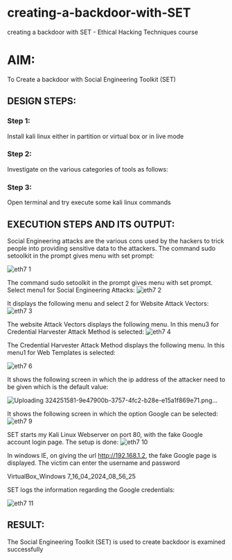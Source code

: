 # creating-a-backdoor-with-SET
creating a backdoor with SET - Ethical Hacking Techniques course

# AIM:
To Create a backdoor with Social Engineering Toolkit (SET)

## DESIGN STEPS:

### Step 1:

Install kali linux either in partition or virtual box or in live mode


### Step 2:

Investigate on the various categories of tools as follows:

### Step 3:

Open terminal and try execute some kali linux commands

## EXECUTION STEPS AND ITS OUTPUT:
Social Engineering attacks are the various cons used by the hackers to trick people into providing sensitive data to the attackers. 
The command sudo setoolkit in the prompt gives menu with set prompt:

![eth7 1](https://github.com/Rajeshanbu/creating-a-backdoor-with-SET/assets/118924713/d068e7c5-191c-4143-9c83-513c167fbd11)

The command sudo setoolkit in the prompt gives menu with set prompt. Select menu1 for Social Engineering Attacks:
![eth7 2](https://github.com/Rajeshanbu/creating-a-backdoor-with-SET/assets/118924713/31fc4732-1cea-4fcd-8348-48813725a15c)


It displays the following menu and select 2 for Website Attack Vectors:
![eth7 3](https://github.com/Rajeshanbu/creating-a-backdoor-with-SET/assets/118924713/79f5b347-954d-482d-b751-6fdd27ce3a95)


The website Attack Vectors displays the following menu. In this menu3 for Credential Harvester Attack Method is selected:
![eth7 4](https://github.com/Rajeshanbu/creating-a-backdoor-with-SET/assets/118924713/706953ed-89ca-439b-8382-0d8ffb24053f)


The Credential Harvester Attack Method displays the following menu. In this menu1 for Web Templates is selected:

![eth7 6](https://github.com/Rajeshanbu/creating-a-backdoor-with-SET/assets/118924713/6198f175-3d09-4f61-9607-9c83b04e5940)

It shows the following screen in which the ip address of the attacker need to be given which is the default value:

![Uploading 324251581-9e47900b-3757-4fc2-b28e-e15a1f869e71.png…]()


It shows the following screen in which the option Google can be selected:
![eth7 9](https://github.com/Rajeshanbu/creating-a-backdoor-with-SET/assets/118924713/5ad1161a-2790-415f-985e-018d89310407)


SET starts my Kali Linux Webserver on port 80, with the fake Google account login page. The setup is done:
![eth7 10](https://github.com/Rajeshanbu/creating-a-backdoor-with-SET/assets/118924713/1f5305b5-9879-4af3-911c-d42d0992aeba)


In windows IE, on giving the url http://192.168.1.2, the fake Google page is displayed. The victim can enter the username and password

VirtualBox_Windows 7_16_04_2024_08_56_25

SET logs the information regarding the Google credentials:


![eth7 11](https://github.com/Rajeshanbu/creating-a-backdoor-with-SET/assets/118924713/816b9b56-d4a6-4fce-9c72-943596b91543)



## RESULT:
The Social Engineering Toolkit (SET) is used to create backdoor is  examined successfully
